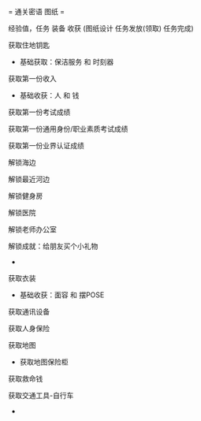 
= 通关密语 图纸 =

经验值，任务 装备 收获
(图纸设计 任务发放(领取) 任务完成)

获取住地钥匙
- 基础获取：保洁服务 和 时刻器

获取第一份收入
- 基础收获：人 和 钱

获取第一份考试成绩

获取第一份通用身份/职业素质考试成绩

获取第一份业界认证成绩

解锁海边

解锁最近河边

解锁健身房

解锁医院

解锁老师办公室

解锁成就：给朋友买个小礼物

-

获取衣装
- 基础收获：面容 和 摆POSE

获取通讯设备

获取人身保险

获取地图
- 获取地图保险柜

获取救命钱

获取交通工具-自行车




-


